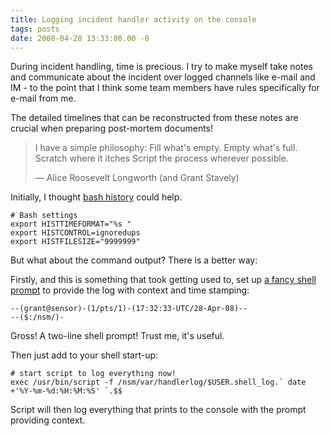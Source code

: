 ```yaml
---
title: Logging incident handler activity on the console
tags: posts
date: 2008-04-28 13:33:00.00 -8
---
```

During incident handling, time is precious. I try to make myself take notes and communicate about the incident over logged channels like e-mail and IM - to the point that I think some team members have rules specifically for e-mail from me.

The detailed timelines that can be reconstructed from these notes are crucial when preparing post-mortem documents!

> I have a simple philosophy: Fill what's empty. Empty what's full. Scratch where it itches Script the process wherever possible.
>
> — Alice Roosevelt Longworth (and Grant Stavely)



Initially, I thought [bash history](http://www.gnu.org/software/bash/manual/html_node/Bash-Variables.html#index-histchars-186) could help.

```shell
# Bash settings
export HISTTIMEFORMAT="%s "
export HISTCONTROL=ignoredups
export HISTFILESIZE="9999999"
```

But what about the command output? There is a better way:

Firstly, and this is something that took getting used to, set up [a fancy shell prompt](http://www.linuxselfhelp.com/howtos/Bash-Prompt/Bash-Prompt-HOWTO-6.html) to provide the log with context and time stamping:

```shell
--(grant@sensor)-(1/pts/1)-(17:32:33-UTC/28-Apr-08)--
--($:/nsm/)-
```

Gross! A two-line shell prompt! Trust me, it's useful.

Then just add to your shell start-up:

```shell
# start script to log everything now!
exec /usr/bin/script -f /nsm/var/handlerlog/$USER.shell_log.` date +'%Y-%m-%d:%H:%M:%S' `.$$
```

Script will then log everything that prints to the console with the prompt providing context.